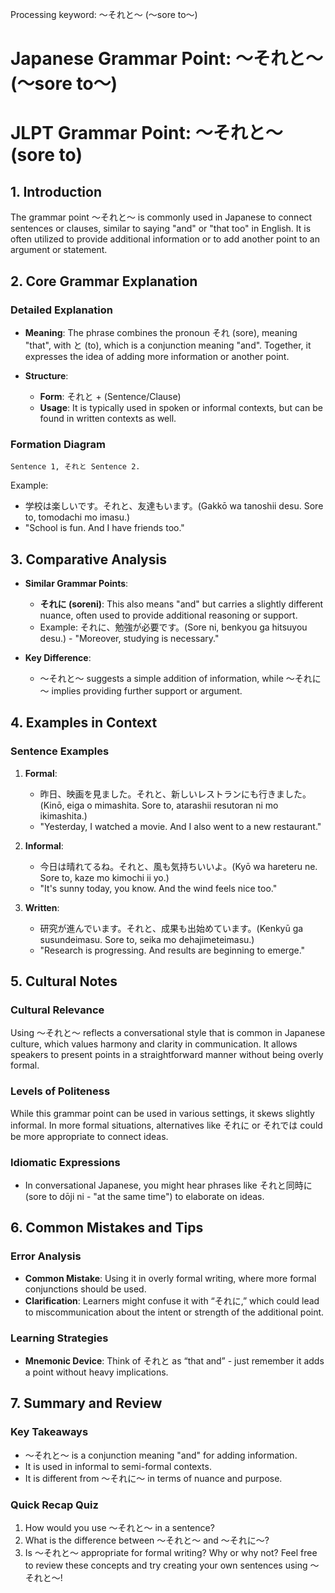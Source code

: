 Processing keyword: ～それと～ (〜sore to〜)
# Japanese Grammar Point: ～それと～ (〜sore to〜)
# JLPT Grammar Point: ～それと～ (sore to)
## 1. Introduction
The grammar point ～それと～ is commonly used in Japanese to connect sentences or clauses, similar to saying "and" or "that too" in English. It is often utilized to provide additional information or to add another point to an argument or statement.
## 2. Core Grammar Explanation
### Detailed Explanation
- **Meaning**: The phrase combines the pronoun それ (sore), meaning "that", with と (to), which is a conjunction meaning "and". Together, it expresses the idea of adding more information or another point.
  
- **Structure**:
    - **Form**: それと + (Sentence/Clause)
    - **Usage**: It is typically used in spoken or informal contexts, but can be found in written contexts as well.
### Formation Diagram
```
Sentence 1, それと Sentence 2.
```
Example:
- 学校は楽しいです。それと、友達もいます。(Gakkō wa tanoshii desu. Sore to, tomodachi mo imasu.)
- "School is fun. And I have friends too."
## 3. Comparative Analysis
- **Similar Grammar Points**:
    - **それに (soreni)**: This also means "and" but carries a slightly different nuance, often used to provide additional reasoning or support.
    - Example: それに、勉強が必要です。(Sore ni, benkyou ga hitsuyou desu.) - "Moreover, studying is necessary."
  
- **Key Difference**: 
    - ～それと～ suggests a simple addition of information, while ～それに～ implies providing further support or argument.
## 4. Examples in Context
### Sentence Examples
1. **Formal**: 
   - 昨日、映画を見ました。それと、新しいレストランにも行きました。(Kinō, eiga o mimashita. Sore to, atarashii resutoran ni mo ikimashita.)
   - "Yesterday, I watched a movie. And I also went to a new restaurant."
   
2. **Informal**: 
   - 今日は晴れてるね。それと、風も気持ちいいよ。(Kyō wa hareteru ne. Sore to, kaze mo kimochi ii yo.)
   - "It's sunny today, you know. And the wind feels nice too."
3. **Written**: 
   - 研究が進んでいます。それと、成果も出始めています。(Kenkyū ga susundeimasu. Sore to, seika mo dehajimeteimasu.)
   - "Research is progressing. And results are beginning to emerge."
## 5. Cultural Notes
### Cultural Relevance
Using ～それと～ reflects a conversational style that is common in Japanese culture, which values harmony and clarity in communication. It allows speakers to present points in a straightforward manner without being overly formal.
### Levels of Politeness
While this grammar point can be used in various settings, it skews slightly informal. In more formal situations, alternatives like それに or それでは could be more appropriate to connect ideas.
### Idiomatic Expressions
- In conversational Japanese, you might hear phrases like それと同時に (sore to dōji ni - "at the same time") to elaborate on ideas.
## 6. Common Mistakes and Tips
### Error Analysis
- **Common Mistake**: Using it in overly formal writing, where more formal conjunctions should be used.
- **Clarification**: Learners might confuse it with “それに,” which could lead to miscommunication about the intent or strength of the additional point.
### Learning Strategies
- **Mnemonic Device**: Think of それと as “that and” - just remember it adds a point without heavy implications.
  
## 7. Summary and Review
### Key Takeaways
- ～それと～ is a conjunction meaning "and" for adding information.
- It is used in informal to semi-formal contexts.
- It is different from ～それに～ in terms of nuance and purpose.
### Quick Recap Quiz
1. How would you use ～それと～ in a sentence?
2. What is the difference between ～それと～ and ～それに～?
3. Is ～それと～ appropriate for formal writing? Why or why not? 
Feel free to review these concepts and try creating your own sentences using ～それと～!
